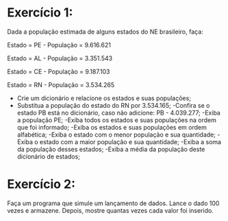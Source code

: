 # Exercício 1:

Dada a população estimada de alguns estados do NE brasileiro, faça:

Estado = PE - População = 9.616.621

Estado = AL - População = 3.351.543

Estado = CE - População = 9.187.103

Estado = RN - População = 3.534.265

 - Crie um dicionário e relacione os estados e suas populações;
 - Substitua a população do estado do RN por 3.534.165;
 -Confira se o estado PB está no dicionário, caso não adicione: PB -
  4.039.277;
 -Exiba a população PE;
 -Exiba todos os estados e suas populações na ordem que foi
  informado;
 -Exiba os estados e suas populações em ordem alfabética;
 -Exiba o estado com o menor população e sua quantidade;
 -Exiba o estado com a maior população e sua quantidade;
 -Exiba a soma da população desses estados;
 -Exiba a média da população deste dicionário de estados;

# Exercício 2:

Faça um programa que simule um lançamento de dados.
Lance o dado 100 vezes e armazene.
Depois, mostre quantas vezes cada valor foi inserido.
